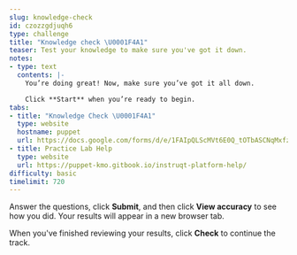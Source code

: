 ```yaml
---
slug: knowledge-check
id: czozzgdjuqh6
type: challenge
title: "Knowledge check \U0001F4A1"
teaser: Test your knowledge to make sure you've got it down.
notes:
- type: text
  contents: |-
    You’re doing great! Now, make sure you’ve got it all down.

    Click **Start** when you’re ready to begin.
tabs:
- title: "Knowledge Check \U0001F4A1"
  type: website
  hostname: puppet
  url: https://docs.google.com/forms/d/e/1FAIpQLScMVt6E0Q_tOTbASCNqMxfzgfv0yBs8h-wvZyW5HNzQkvUPJA/viewform?embedded=true
- title: Practice Lab Help
  type: website
  url: https://puppet-kmo.gitbook.io/instruqt-platform-help/
difficulty: basic
timelimit: 720
---
```

Answer the questions, click **Submit**, and then click **View accuracy** to see how you did. Your results will appear in a new browser tab.

When you've finished reviewing your results, click **Check** to continue the track.